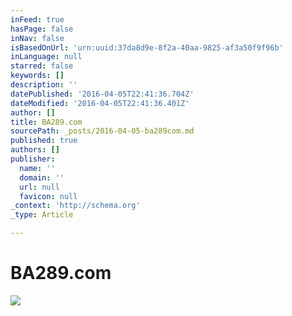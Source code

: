 ```yaml
---
inFeed: true
hasPage: false
inNav: false
isBasedOnUrl: 'urn:uuid:37da8d9e-8f2a-40aa-9825-af3a50f9f96b'
inLanguage: null
starred: false
keywords: []
description: ''
datePublished: '2016-04-05T22:41:36.704Z'
dateModified: '2016-04-05T22:41:36.401Z'
author: []
title: BA289.com
sourcePath: _posts/2016-04-05-ba289com.md
published: true
authors: []
publisher:
  name: ''
  domain: ''
  url: null
  favicon: null
_context: 'http://schema.org'
_type: Article

---
```

# BA289.com
![](https://the-grid-user-content.s3-us-west-2.amazonaws.com/8cde098c-fc10-498a-9229-621ce6fc67af.png)